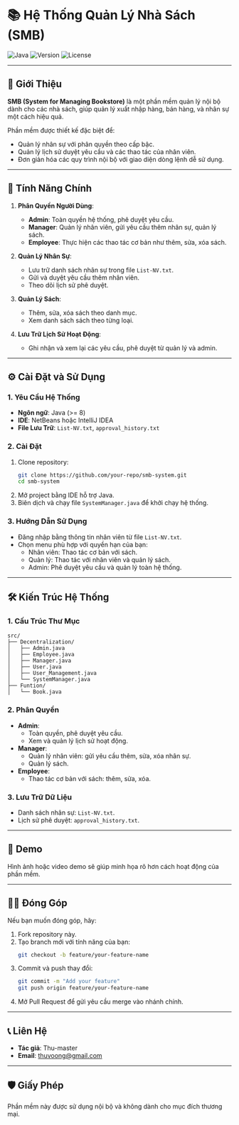 
# 📚 Hệ Thống Quản Lý Nhà Sách (SMB)

![Java](https://img.shields.io/badge/Language-Java-orange)
![Version](https://img.shields.io/badge/Version-1.0-blue)
![License](https://img.shields.io/badge/License-Internal-red)

---

## 📝 Giới Thiệu
**SMB (System for Managing Bookstore)** là một phần mềm quản lý nội bộ dành cho các nhà sách, giúp quản lý xuất nhập hàng, bán hàng, và nhân sự một cách hiệu quả. 

Phần mềm được thiết kế đặc biệt để:
- Quản lý nhân sự với phân quyền theo cấp bậc.
- Quản lý lịch sử duyệt yêu cầu và các thao tác của nhân viên.
- Đơn giản hóa các quy trình nội bộ với giao diện dòng lệnh dễ sử dụng.

---

## 🎯 Tính Năng Chính
1. **Phân Quyền Người Dùng**:
   - **Admin**: Toàn quyền hệ thống, phê duyệt yêu cầu.
   - **Manager**: Quản lý nhân viên, gửi yêu cầu thêm nhân sự, quản lý sách.
   - **Employee**: Thực hiện các thao tác cơ bản như thêm, sửa, xóa sách.

2. **Quản Lý Nhân Sự**:
   - Lưu trữ danh sách nhân sự trong file `List-NV.txt`.
   - Gửi và duyệt yêu cầu thêm nhân viên.
   - Theo dõi lịch sử phê duyệt.

3. **Quản Lý Sách**:
   - Thêm, sửa, xóa sách theo danh mục.
   - Xem danh sách sách theo từng loại.

4. **Lưu Trữ Lịch Sử Hoạt Động**:
   - Ghi nhận và xem lại các yêu cầu, phê duyệt từ quản lý và admin.

---

## ⚙️ Cài Đặt và Sử Dụng

### 1. Yêu Cầu Hệ Thống
- **Ngôn ngữ**: Java (>= 8)
- **IDE**: NetBeans hoặc IntelliJ IDEA
- **File Lưu Trữ**: `List-NV.txt`, `approval_history.txt`

### 2. Cài Đặt
1. Clone repository:
   ```bash
   git clone https://github.com/your-repo/smb-system.git
   cd smb-system
   ```
2. Mở project bằng IDE hỗ trợ Java.
3. Biên dịch và chạy file `SystemManager.java` để khởi chạy hệ thống.

### 3. Hướng Dẫn Sử Dụng
- Đăng nhập bằng thông tin nhân viên từ file `List-NV.txt`.
- Chọn menu phù hợp với quyền hạn của bạn:
  - Nhân viên: Thao tác cơ bản với sách.
  - Quản lý: Thao tác với nhân viên và quản lý sách.
  - Admin: Phê duyệt yêu cầu và quản lý toàn hệ thống.

---

## 🛠️ Kiến Trúc Hệ Thống

### 1. Cấu Trúc Thư Mục
```
src/
├── Decentralization/
│   ├── Admin.java
│   ├── Employee.java
│   ├── Manager.java
│   ├── User.java
│   ├── User_Management.java
│   └── SystemManager.java
├── Funtion/
│   └── Book.java
```

### 2. Phân Quyền
- **Admin**:
  - Toàn quyền, phê duyệt yêu cầu.
  - Xem và quản lý lịch sử hoạt động.
- **Manager**:
  - Quản lý nhân viên: gửi yêu cầu thêm, sửa, xóa nhân sự.
  - Quản lý sách.
- **Employee**:
  - Thao tác cơ bản với sách: thêm, sửa, xóa.

### 3. Lưu Trữ Dữ Liệu
- Danh sách nhân sự: `List-NV.txt`.
- Lịch sử phê duyệt: `approval_history.txt`.

---

## 🎥 Demo
Hình ảnh hoặc video demo sẽ giúp minh họa rõ hơn cách hoạt động của phần mềm.

---

## 👨‍💻 Đóng Góp
Nếu bạn muốn đóng góp, hãy:
1. Fork repository này.
2. Tạo branch mới với tính năng của bạn:
   ```bash
   git checkout -b feature/your-feature-name
   ```
3. Commit và push thay đổi:
   ```bash
   git commit -m "Add your feature"
   git push origin feature/your-feature-name
   ```
4. Mở Pull Request để gửi yêu cầu merge vào nhánh chính.

---

## 📞 Liên Hệ
- **Tác giả**: Thu-master
- **Email**: thuvoong@gmail.com

---

## 🛡️ Giấy Phép
Phần mềm này được sử dụng nội bộ và không dành cho mục đích thương mại.
